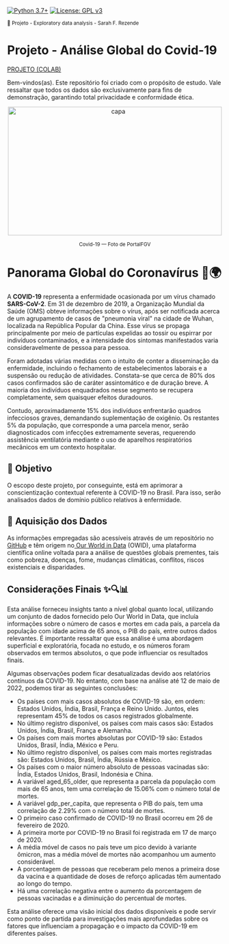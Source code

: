[![Python 3.7+](https://img.shields.io/badge/python-3.7+-blue.svg)](https://www.python.org/downloads/release/python-360/) [![License: GPL v3](https://img.shields.io/badge/License-GPLv3-blue.svg)](https://www.gnu.org/licenses/gpl-3.0) 

<sub> 📂 Projeto - Exploratory data analysis - Sarah F. Rezende

#  **Projeto** - Análise Global do Covid-19 

[PROJETO (COLAB)](https://github.com/SarahFeanor/Covid_19_EDA_Project/blob/main/Analise_Covid_19.ipynb)

Bem-vindos(as). Este repositório foi criado com o propósito de estudo. Vale ressaltar que todos os dados são exclusivamente para fins de demonstração, garantindo total privacidade e conformidade ética.

<p align="center">
  <a href="https://github.com/SarahFeanor?tab=repositories">
    <img src="https://cdn.discordapp.com/attachments/1063559719291199599/1202442953998733392/global_economic_barometer_covid19.jpg?ex=65cd7944&is=65bb0444&hm=87c25a6d548f80b55a74198ca834de715b89ef73007e1eb5fc35c5e68a2d43f0&" alt="capa" width="500" height="300">
  </a>
</p> <p align="center"> <sup> Covid-19 — Foto de PortalFGV</sup> </p>


# **Panorama Global do Coronavírus** 🔬🌍

A **COVID-19** representa a enfermidade ocasionada por um vírus chamado **SARS-CoV-2**. Em 31 de dezembro de 2019, a Organização Mundial da Saúde (OMS) obteve informações sobre o vírus, após ser notificada acerca de um agrupamento de casos de "pneumonia viral" na cidade de Wuhan, localizada na República Popular da China. Esse vírus se propaga principalmente por meio de partículas expelidas ao tossir ou espirrar por indivíduos contaminados, e a intensidade dos sintomas manifestados varia consideravelmente de pessoa para pessoa.

Foram adotadas várias medidas com o intuito de conter a disseminação da enfermidade, incluindo o fechamento de estabelecimentos laborais e a suspensão ou redução de atividades. Constata-se que cerca de 80% dos casos confirmados são de caráter assintomático e de duração breve. A maioria dos indivíduos enquadrados nesse segmento se recupera completamente, sem quaisquer efeitos duradouros.

Contudo, aproximadamente 15% dos indivíduos enfrentarão quadros infecciosos graves, demandando suplementação de oxigênio. Os restantes 5% da população, que corresponde a uma parcela menor, serão diagnosticados com infecções extremamente severas, requerendo assistência ventilatória mediante o uso de aparelhos respiratórios mecânicos em um contexto hospitalar.

## 📍 **Objetivo**

O escopo deste projeto, por conseguinte, está em aprimorar a conscientização contextual referente à COVID-19 no Brasil. Para isso, serão analisados dados de domínio público relativos à enfermidade.


## 📂 **Aquisição dos Dados**
As informações empregadas são acessíveis através de um repositório no [GitHub](https://github.com/owid/covid-19-data/tree/master/public/data) e têm origem no[ Our World in Data](https://ourworldindata.org/coronavirus) (OWID), uma plataforma científica online voltada para a análise de questões globais prementes, tais como pobreza, doenças, fome, mudanças climáticas, conflitos, riscos existenciais e disparidades.

## Considerações Finais ✨🔍📊

Esta análise forneceu insights tanto a nível global quanto local, utilizando um conjunto de dados fornecido pelo Our World in Data, que incluía informações sobre o número de casos e mortes em cada país, a parcela da população com idade acima de 65 anos, o PIB do país, entre outros dados relevantes. É importante ressaltar que essa análise é uma abordagem superficial e exploratória, focada no estudo, e os números foram observados em termos absolutos, o que pode influenciar os resultados finais.

Algumas observações podem ficar desatualizadas devido aos relatórios contínuos da COVID-19. No entanto, com base na análise até 12 de maio de 2022, podemos tirar as seguintes conclusões:

- Os países com mais casos absolutos de COVID-19 são, em ordem: Estados Unidos, Índia, Brasil, França e Reino Unido. Juntos, eles representam 45% de todos os casos registrados globalmente.
- No último registro disponível, os países com mais casos são: Estados Unidos, Índia, Brasil, França e Alemanha.
- Os países com mais mortes absolutas por COVID-19 são: Estados Unidos, Brasil, Índia, México e Peru.
- No último registro disponível, os países com mais mortes registradas são: Estados Unidos, Brasil, Índia, Rússia e México.
- Os países com o maior número absoluto de pessoas vacinadas são: Índia, Estados Unidos, Brasil, Indonésia e China.
- A variável aged_65_older, que representa a parcela da população com mais de 65 anos, tem uma correlação de 15.06% com o número total de mortes.
- A variável gdp_per_capita, que representa o PIB do país, tem uma correlação de 2.29% com o número total de mortes.
- O primeiro caso confirmado de COVID-19 no Brasil ocorreu em 26 de fevereiro de 2020.
- A primeira morte por COVID-19 no Brasil foi registrada em 17 de março de 2020.
- A média móvel de casos no país teve um pico devido à variante ômicron, mas a média móvel de mortes não acompanhou um aumento considerável.
- A porcentagem de pessoas que receberam pelo menos a primeira dose da vacina e a quantidade de doses de reforço aplicadas têm aumentado ao longo do tempo.
- Há uma correlação negativa entre o aumento da porcentagem de pessoas vacinadas e a diminuição do percentual de mortes.

Esta análise oferece uma visão inicial dos dados disponíveis e pode servir como ponto de partida para investigações mais aprofundadas sobre os fatores que influenciam a propagação e o impacto da COVID-19 em diferentes países.
